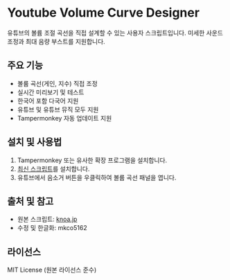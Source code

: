 # Youtube Volume Curve Designer

유튜브의 볼륨 조절 곡선을 직접 설계할 수 있는 사용자 스크립트입니다. 미세한 사운드 조정과 최대 음량 부스트를 지원합니다.

## 주요 기능
- 볼륨 곡선(게인, 지수) 직접 조정
- 실시간 미리보기 및 테스트
- 한국어 포함 다국어 지원
- 유튜브 및 유튜브 뮤직 모두 지원
- Tampermonkey 자동 업데이트 지원

## 설치 및 사용법
1. Tampermonkey 또는 유사한 확장 프로그램을 설치합니다.
2. [최신 스크립트](https://raw.githubusercontent.com/mkco5162/youtube-volume-curve-designer/refs/heads/main/youtube_vol_curve.js)를 설치합니다.
3. 유튜브에서 음소거 버튼을 우클릭하여 볼륨 곡선 패널을 엽니다.

## 출처 및 참고
- 원본 스크립트: [knoa.jp](https://greasyfork.org/scripts/404756-youtube-volume-curve-designer)
- 수정 및 한글화: mkco5162

## 라이선스
MIT License (원본 라이선스 준수)
